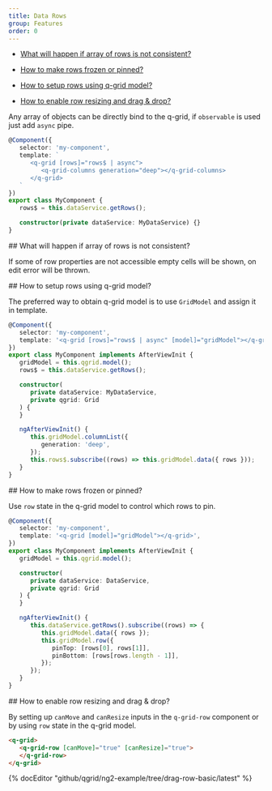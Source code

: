 ```yaml
---
title: Data Rows
group: Features
order: 0
---
```


- [What will happen if array of rows is not consistent?](#what-will-happen-if-array-of-rows-is-not-consistent)

- [How to make rows frozen or pinned?](#how-to-make-rows-frozen-or-pinned)

- [How to setup rows using q-grid model?](#how-to-setup-rows-using-qgrid-model)

- [How to enable row resizing and drag & drop?](#how-to-enable-row-resizing-and-drag-&-drop)

Any array of objects can be directly bind to the q-grid, if `observable` is used just add `async` pipe.

```typescript
@Component({
   selector: 'my-component',
   template: `
      <q-grid [rows]="rows$ | async">
         <q-grid-columns generation="deep"></q-grid-columns>
      </q-grid>
   `
})
export class MyComponent {
   rows$ = this.dataService.getRows();

   constructor(private dataService: MyDataService) {}
}
```

<a name="what-will-happen-if-array-of-rows-is-not-consistent">
## What will happen if array of rows is not consistent? 
</a>

If some of row properties are not accessible empty cells will be shown, on edit error will be thrown.

<a name="how-to-setup-rows-using-qgrid-model">
## How to setup rows using q-grid model?
</a>

The preferred way to obtain q-grid model is to use `GridModel` and assign it in template.

```typescript
@Component({
   selector: 'my-component',
   template: '<q-grid [rows]="rows$ | async" [model]="gridModel"></q-grid>',
})
export class MyComponent implements AfterViewInit {
   gridModel = this.qgrid.model();
   rows$ = this.dataService.getRows();

   constructor(
      private dataService: MyDataService,
      private qgrid: Grid
   ) {
   }

   ngAfterViewInit() {
      this.gridModel.columnList({
         generation: 'deep',
      });
      this.rows$.subscribe((rows) => this.gridModel.data({ rows }));
   }
}
```
<a name="how-to-make-rows-frozen-or-pinned">
## How to make rows frozen or pinned?
</a>

Use `row` state in the q-grid model to control which rows to pin.

```typescript
@Component({
   selector: 'my-component',
   template: '<q-grid [model]="gridModel"></q-grid>',
})
export class MyComponent implements AfterViewInit {
   gridModel = this.qgrid.model();

   constructor(
      private dataService: DataService,
      private qgrid: Grid
   ) {
   }

   ngAfterViewInit() {
      this.dataService.getRows().subscribe((rows) => {
         this.gridModel.data({ rows });
         this.gridModel.row({
            pinTop: [rows[0], rows[1]],
            pinBottom: [rows[rows.length - 1]],
         });
      });
   }
}
```
<a name="how-to-enable-row-resizing-and-drag-&-drop">
## How to enable row resizing and drag & drop?
</a>

By setting up `canMove` and `canResize` inputs in the `q-grid-row` component or by using `row` state in the q-grid model.

```html
<q-grid>
   <q-grid-row [canMove]="true" [canResize]="true">
   </q-grid-row>
</q-grid>
```

{% docEditor "github/qgrid/ng2-example/tree/drag-row-basic/latest" %}
